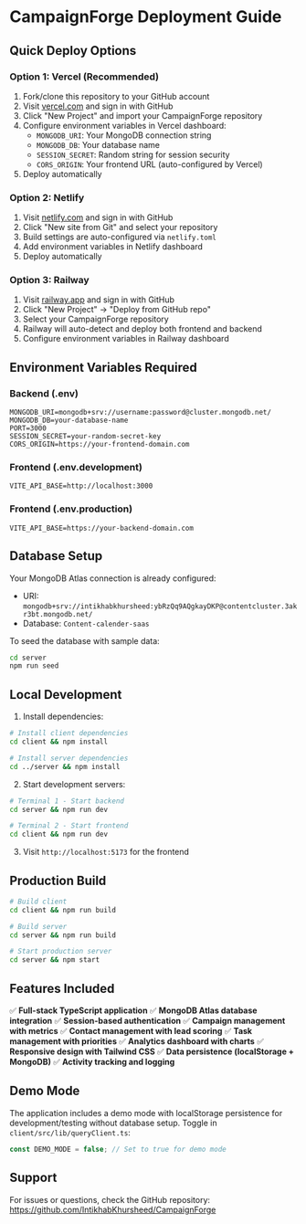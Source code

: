# CampaignForge Deployment Guide

## Quick Deploy Options

### Option 1: Vercel (Recommended)
1. Fork/clone this repository to your GitHub account
2. Visit [vercel.com](https://vercel.com) and sign in with GitHub
3. Click "New Project" and import your CampaignForge repository
4. Configure environment variables in Vercel dashboard:
   - `MONGODB_URI`: Your MongoDB connection string
   - `MONGODB_DB`: Your database name
   - `SESSION_SECRET`: Random string for session security
   - `CORS_ORIGIN`: Your frontend URL (auto-configured by Vercel)
5. Deploy automatically

### Option 2: Netlify
1. Visit [netlify.com](https://netlify.com) and sign in with GitHub
2. Click "New site from Git" and select your repository
3. Build settings are auto-configured via `netlify.toml`
4. Add environment variables in Netlify dashboard
5. Deploy automatically

### Option 3: Railway
1. Visit [railway.app](https://railway.app) and sign in with GitHub
2. Click "New Project" → "Deploy from GitHub repo"
3. Select your CampaignForge repository
4. Railway will auto-detect and deploy both frontend and backend
5. Configure environment variables in Railway dashboard

## Environment Variables Required

### Backend (.env)
```
MONGODB_URI=mongodb+srv://username:password@cluster.mongodb.net/
MONGODB_DB=your-database-name
PORT=3000
SESSION_SECRET=your-random-secret-key
CORS_ORIGIN=https://your-frontend-domain.com
```

### Frontend (.env.development)
```
VITE_API_BASE=http://localhost:3000
```

### Frontend (.env.production)
```
VITE_API_BASE=https://your-backend-domain.com
```

## Database Setup

Your MongoDB Atlas connection is already configured:
- URI: `mongodb+srv://intikhabkhursheed:ybRzQq9AQgkayDKP@contentcluster.3akr3bt.mongodb.net/`
- Database: `Content-calender-saas`

To seed the database with sample data:
```bash
cd server
npm run seed
```

## Local Development

1. Install dependencies:
```bash
# Install client dependencies
cd client && npm install

# Install server dependencies  
cd ../server && npm install
```

2. Start development servers:
```bash
# Terminal 1 - Start backend
cd server && npm run dev

# Terminal 2 - Start frontend
cd client && npm run dev
```

3. Visit `http://localhost:5173` for the frontend

## Production Build

```bash
# Build client
cd client && npm run build

# Build server
cd server && npm run build

# Start production server
cd server && npm start
```

## Features Included

✅ **Full-stack TypeScript application**
✅ **MongoDB Atlas database integration**
✅ **Session-based authentication**
✅ **Campaign management with metrics**
✅ **Contact management with lead scoring**
✅ **Task management with priorities**
✅ **Analytics dashboard with charts**
✅ **Responsive design with Tailwind CSS**
✅ **Data persistence (localStorage + MongoDB)**
✅ **Activity tracking and logging**

## Demo Mode

The application includes a demo mode with localStorage persistence for development/testing without database setup. Toggle in `client/src/lib/queryClient.ts`:

```typescript
const DEMO_MODE = false; // Set to true for demo mode
```

## Support

For issues or questions, check the GitHub repository: https://github.com/IntikhabKhursheed/CampaignForge
